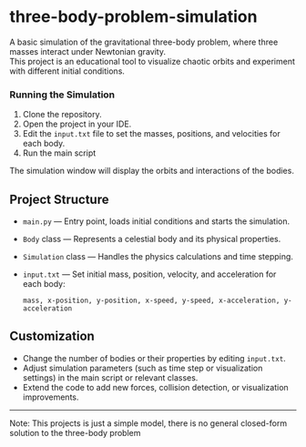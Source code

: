 # three-body-problem-simulation

A basic simulation of the gravitational three-body problem, where three masses interact under Newtonian gravity. <br>
This project is an educational tool to visualize chaotic orbits and experiment with different initial conditions.

### Running the Simulation

1. Clone the repository.
2. Open the project in your IDE.
3. Edit the `input.txt` file to set the masses, positions, and velocities for each body.
4. Run the main script

The simulation window will display the orbits and interactions of the bodies.

## Project Structure

- `main.py` — Entry point, loads initial conditions and starts the simulation.
- `Body` class — Represents a celestial body and its physical properties.
- `Simulation` class — Handles the physics calculations and time stepping.
- `input.txt` — Set initial mass, position, velocity, and acceleration for each body:
  
  ```
  mass, x-position, y-position, x-speed, y-speed, x-acceleration, y-acceleration
  ```

## Customization

- Change the number of bodies or their properties by editing `input.txt`.
- Adjust simulation parameters (such as time step or visualization settings) in the main script or relevant classes.
- Extend the code to add new forces, collision detection, or visualization improvements.

---

Note: This projects is just a simple model, there is no general closed-form solution to the three-body problem
